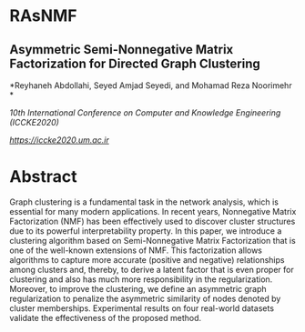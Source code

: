 # RAsNMF

  ## Asymmetric Semi-Nonnegative Matrix Factorization for Directed Graph Clustering
  
  *Reyhaneh Abdollahi, Seyed Amjad Seyedi, and Mohamad Reza Noorimehr *
  
  *10th International Conference on Computer and Knowledge Engineering (ICCKE2020)*
  
  *https://iccke2020.um.ac.ir*

  # Abstract

Graph clustering is a fundamental task in the network analysis, which is essential for many modern applications. In recent years, Nonnegative Matrix Factorization (NMF) has been effectively used to discover cluster structures due to its powerful interpretability property. In this paper, we introduce a clustering algorithm based on Semi-Nonnegative Matrix Factorization that is one of the well-known extensions of NMF. This factorization allows algorithms to capture more accurate (positive and negative) relationships among clusters and, thereby, to derive a latent factor that is even proper for clustering and also has much more responsibility in the regularization. Moreover, to improve the clustering, we define an asymmetric graph regularization to penalize the asymmetric similarity of nodes denoted by cluster memberships. Experimental results on four real-world datasets validate the effectiveness of the proposed method.
